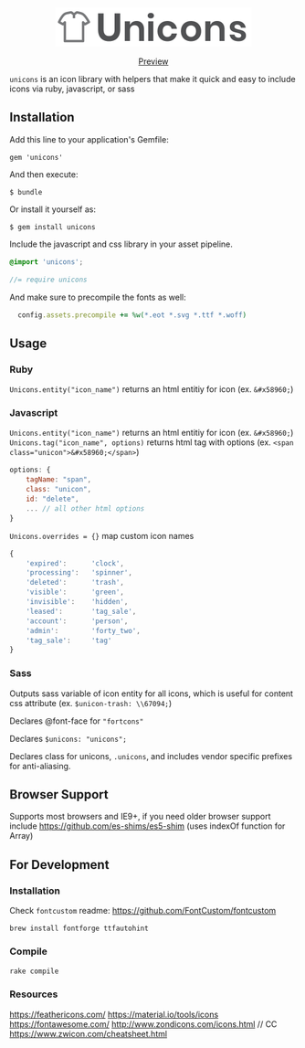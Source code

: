 <p align="center">
    <a href="https://bemky.github.io/unicons/" style="display:block; max-width:344px;">
        <img src="https://raw.githubusercontent.com/bemky/unicons/master/docs/assets/images/unicons.png"width="344" height="69" alt="Unicons">
    </a>
    <p align="center">
        <a href="https://bemky.github.io/unicons/">
            Preview
        </a>
    </p>
</p>


`unicons` is an icon library with helpers that make it quick and easy to include icons via ruby, javascript, or sass

## Installation

Add this line to your application's Gemfile:

    gem 'unicons'

And then execute:

    $ bundle

Or install it yourself as:

    $ gem install unicons

Include the javascript and css library in your asset pipeline.

```scss
@import 'unicons';
```

```javascript
//= require unicons
```

And make sure to precompile the fonts as well:

```ruby
  config.assets.precompile += %w(*.eot *.svg *.ttf *.woff)
```

## Usage


### Ruby
``Unicons.entity("icon_name")`` returns an html entitiy for icon (ex. ``&#x58960;``)

### Javascript
``Unicons.entity("icon_name")`` returns an html entitiy for icon (ex. ``&#x58960;``)
``Unicons.tag("icon_name", options)`` returns html tag with options (ex. ``<span class="unicon">&#x58960;</span>``)
```javascript
options: {
    tagName: "span",
    class: "unicon",
    id: "delete",
    ... // all other html options
}
```

``Unicons.overrides = {}`` map custom icon names
```javascript
{
    'expired':      'clock',
    'processing':   'spinner',
    'deleted':      'trash',
    'visible':      'green',
    'invisible':    'hidden',
    'leased':       'tag_sale',
    'account':      'person',
    'admin':        'forty_two',
    'tag_sale':     'tag'
}
```


### Sass
Outputs sass variable of icon entity for all icons, which is useful for content css attribute (ex. ``$unicon-trash: \\67094;``)

Declares @font-face for ``"fortcons"``

Declares ``$unicons: "unicons";``

Declares class for unicons, ``.unicons``, and includes vendor specific prefixes for anti-aliasing.


## Browser Support
Supports most browsers and IE9+, if you need older browser support include https://github.com/es-shims/es5-shim (uses indexOf function for Array)


## For Development

### Installation
Check `fontcustom` readme: https://github.com/FontCustom/fontcustom

    brew install fontforge ttfautohint

### Compile
    rake compile

### Resources
https://feathericons.com/
https://material.io/tools/icons
https://fontawesome.com/
http://www.zondicons.com/icons.html // CC
https://www.zwicon.com/cheatsheet.html
